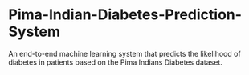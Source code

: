 # Pima-Indian-Diabetes-Prediction-System
An end-to-end machine learning system that predicts the likelihood of diabetes in patients based on the Pima Indians Diabetes dataset.
